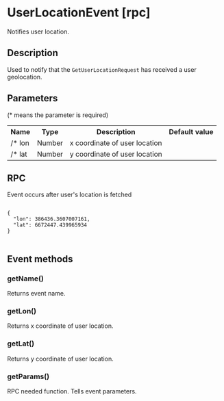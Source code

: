 # UserLocationEvent [rpc]

Notifies user location.

## Description

Used to notify that the ``GetUserLocationRequest`` has received a user geolocation.

## Parameters

(* means the parameter is required)

<table class="table">
<tr>
  <th> Name</th><th> Type</th><th> Description</th><th> Default value</th>
</tr>
<tr>
  <td>/* lon </td><td> Number </td><td> x coordinate of user location </td><td> </td>
</tr>
<tr>
  <td>/* lat </td><td> Number </td><td> y coordinate of user location </td><td> </td>
</tr>
</table>

## RPC

Event occurs after user's location is fetched

<pre class="event-code-block">
<code>
{
  "lon": 386436.3607007161,
  "lat": 6672447.439965934
}
</code>
</pre>

## Event methods

### getName()

Returns event name.

### getLon()

Returns x coordinate of user location.

### getLat()

Returns y coordinate of user location.

### getParams()

RPC needed function. Tells event parameters.